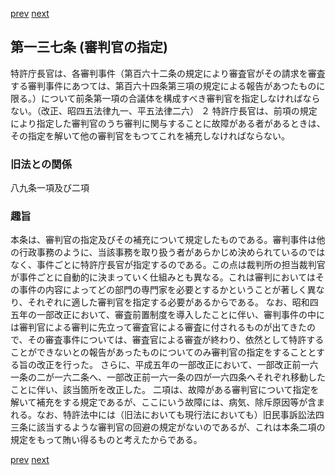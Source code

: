 [prev](/specific/markdowns/特許法/199_Mp-Ch_6-At_136.md)
[next](/specific/markdowns/特許法/201_Mp-Ch_6-At_138.md)
## 第一三七条 (審判官の指定)
特許庁長官は、各審判事件（第百六十二条の規定により審査官がその請求を審査する審判事件にあつては、第百六十四条第三項の規定による報告があつたものに限る。）について前条第一項の合議体を構成すべき審判官を指定しなければならない。（改正、昭四五法律九一、平五法律二六）
２ 特許庁長官は、前項の規定により指定した審判官のうち審判に関与することに故障がある者があるときは、その指定を解いて他の審判官をもつてこれを補充しなければならない。

### 旧法との関係
八九条一項及び二項

### 趣旨
本条は、審判官の指定及びその補充について規定したものである。審判事件は他の行政事務のように、当該事務を取り扱う者があらかじめ決められているのではなく、事件ごとに特許庁長官が指定するのである。この点は裁判所の担当裁判官が事件ごとに自動的に決まっていく仕組みとも異なる。これは審判においてはその事件の内容によってどの部門の専門家を必要とするかということが著しく異なり、それぞれに適した審判官を指定する必要があるからである。
なお、昭和四五年の一部改正において、審査前置制度を導入したことに伴い、審判事件の中には審判官による審判に先立って審査官による審査に付されるものが出てきたので、その審査事件については、審査官による審査が終わり、依然として特許することができないとの報告があったものについてのみ審判官の指定をすることとする旨の改正を行った。
さらに、平成五年の一部改正において、一部改正前一六一条の二が一六二条へ、一部改正前一六一条の四が一六四条へそれぞれ移動したことに伴い、該当箇所を改正した。
二項は、故障がある審判官について指定を解いて補充をする規定であるが、ここにいう故障には、病気、除斥原因等が含まれる。なお、特許法中には（旧法においても現行法においても）旧民事訴訟法四三条に該当するような審判官の回避の規定がないのであるが、これは本条二項の規定をもって賄い得るものと考えたからである。

[prev](/specific/markdowns/特許法/199_Mp-Ch_6-At_136.md)
[next](/specific/markdowns/特許法/201_Mp-Ch_6-At_138.md)